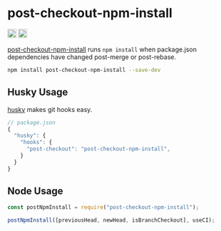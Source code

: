 # post-checkout-npm-install

[<img alt="npm version" src="https://img.shields.io/npm/v/post-checkout-npm-install.svg" height="20">](https://www.npmjs.com/package/post-checkout-npm-install)
[<img alt="build status" src="https://img.shields.io/travis/felipemfp/post-checkout-npm-install.svg" height="20">](https://travis-ci.org/felipemfp/post-checkout-npm-install)

[post-checkout-npm-install] runs `npm install` when package.json dependencies have
changed post-merge or post-rebase.

```sh
npm install post-checkout-npm-install --save-dev
```

## Husky Usage

[husky] makes git hooks easy.

```js
// package.json
{
  "husky": {
    "hooks": {
      "post-checkout": "post-checkout-npm-install",
    }
  }
}
```

## Node Usage

```js
const postNpmInstall = require("post-checkout-npm-install");

postNpmInstall([previousHead, newHead, isBranchCheckout], useCI);
```

[husky]: https://github.com/typicode/husky
[post-checkout-npm-install]: https://github.com/felipemfp/post-checkout-npm-install
